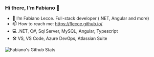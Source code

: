 ### Hi there, I'm Fabiano 👋

- 🔭 I’m Fabiano Lecce. Full-stack developer (.NET, Angular and more)
- 📫 How to reach me: https://flecce.github.io/
- 💻 .NET, C#, Sql Server, MySQL, Angular, Typescript
- 🛠️ VS, VS Code, Azure DevOps, Atlassian Suite
                                                                                                             
![Fabiano's Github Stats](https://github-readme-stats.vercel.app/api/?username=flecce&count_private=true&showicons=true&theme=dark&show_icons=true)
